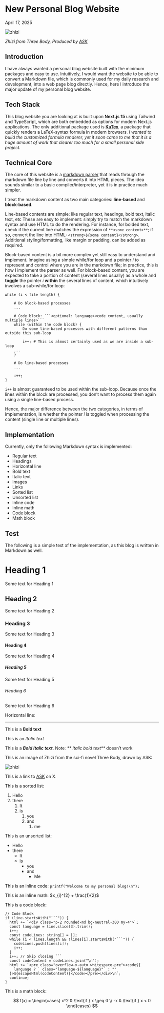 # New Personal Blog Website

April 17, 2025

![zhizi](./zhizi.PNG)

_Zhizi from Three Body, Produced by [ASK](https://x.com/askziye)_

## Introduction

I have always wanted a personal blog website built with the minimum packages and easy to use. Intuitively, I would want the website to be able to convert a Markdown file, which is commonly used for my daily research and development, into a web page blog directly. Hence, here I introduce the major update of my personal blog website.

## Tech Stack

This blog website you are looking at is built upon **Next.js 15** using Tailwind and TypeScript, which are both embedded as options for modern Next.js applications. The only additional package used is **[KaTex](https://katex.org/)**, a package that quickly renders a LaTeX-syntax formula in modern browsers. _I wanted to build the customized formula renderer, yet it soon came to me that it is a huge amount of work that clearer too much for a small personal side project._

## Technical Core

The core of this website is a [markdown parser](https://github.com/DahaoTang/Blogs/blob/main/lib/markdownParser.ts) that reads through the markdown file line by line and converts it into HTML pieces. The idea sounds similar to a basic compiler/interpreter, yet it is in practice much simpler.

I treat the markdown content as two main categories: **line-based** and **block-based**.

Line-based contents are simple: like regular text, headings, bold text, italic text, etc These are easy to implement: simply try to match the markdown syntax and use HTML to do the rendering. For instance, for bolded text, check if the current line matches the expression of `**<some content>**`; if so, convert the line into HTML: `<strong>${some content}</strong>`. Additional styling/formatting, like margin or padding, can be added as required.

Block-based content is a bit more complex yet still easy to understand and implement. Imagine using a simple while/for loop and a pointer $i$ to represent and control where you are in the markdown file; in practice, this is how I implement the parser as well. For block-based content, you are expected to take a portion of content (several lines usually) as a whole and **toggle** the pointer $i$ **within** the several lines of content, which intuitively involves a sub-while/for loop:

```
while (i < file length) {

	# Do block-based processes
	...

	# Code block: ```<optional: language><code content, usually multiple lines>```
	while (within the code block) {
		Do some line-based processes with different patterns than outside this sub-loop

		i++; # This is almost certainly used as we are inside a sub-loop
	...
	}

	# Do line-based processes
	...

	i++;
}
```

`i++` is almost guaranteed to be used within the sub-loop. Because once the lines within the block are processed, you don’t want to process them again using a single line-based process.

Hence, the major difference between the two categories, in terms of implementation, is whether the pointer $i$ is toggled when processing the content (single line or multiple lines).

## Implementation

Currently, only the following Markdown syntax is implemented:

- Regular text
- Headings
- Horizontal line
- Bold text
- Italic text
- Images
- Links
- Sorted list
- Unsorted list
- Inline code
- Inline math
- Code block
- Math block

## Test

The following is a simple test of the implementation, as this blog is written in Markdown as well.

# Heading 1

Some text for Heading 1

## Heading 2

Some text for Heading 2

### Heading 3

Some text for Heading 3

#### Heading 4

Some text for Heading 4

##### Heading 5

Some text for Heading 5

###### Heading 6

Some text for Heading 6

Horizontal line:

---

This is a **Bold text**

This is an _Italic text_

This is a **_Bold italic text_**. Note: _** italic bold text**_ doesn’t work

This is an image of Zhizi from the sci-fi novel Three Body, drawn by ASK:

![zhizi](./zhizi.PNG)

This is a link to [ASK](https://x.com/askziye) on X.

This is a sorted list:

1. Hello
2. there
   1. It
   2. is
      1. you
      2. and
         1. me

This is an unsorted list:

- Hello
- there
  - It
  - is
    - you
    - and
      - Me

This is an inline code: `printf("Welcome to my personal blog!\n");`

This is an inline math: $x_{i}^{2} + \frac{1}{2}$

This is a code block:

```
// Code Block
if (line.startsWith("```")) {
  html += `<div class="p-2 rounded-md bg-neutral-300 my-4">`;
  const language = line.slice(3).trim();
  i++;
  const codeLines: string[] = [];
  while (i < lines.length && !lines[i].startsWith("```")) {
    codeLines.push(lines[i]);
    i++;
  }
  i++; // Skip closing ```
  const codeContent = codeLines.join("\n");
  html += `<pre class="overflow-x-auto whitespace-pre"><code${
    language ? ` class="language-${language}"` : ""
  }>${escapeHtml(codeContent)}</code></pre></div>\n`;
  continue;
}
```

This is a math block:

$$
f(x) =
\begin{cases}
  x^2 & \text{if } x \geq 0 \\
  -x & \text{if } x < 0
\end{cases}
$$
